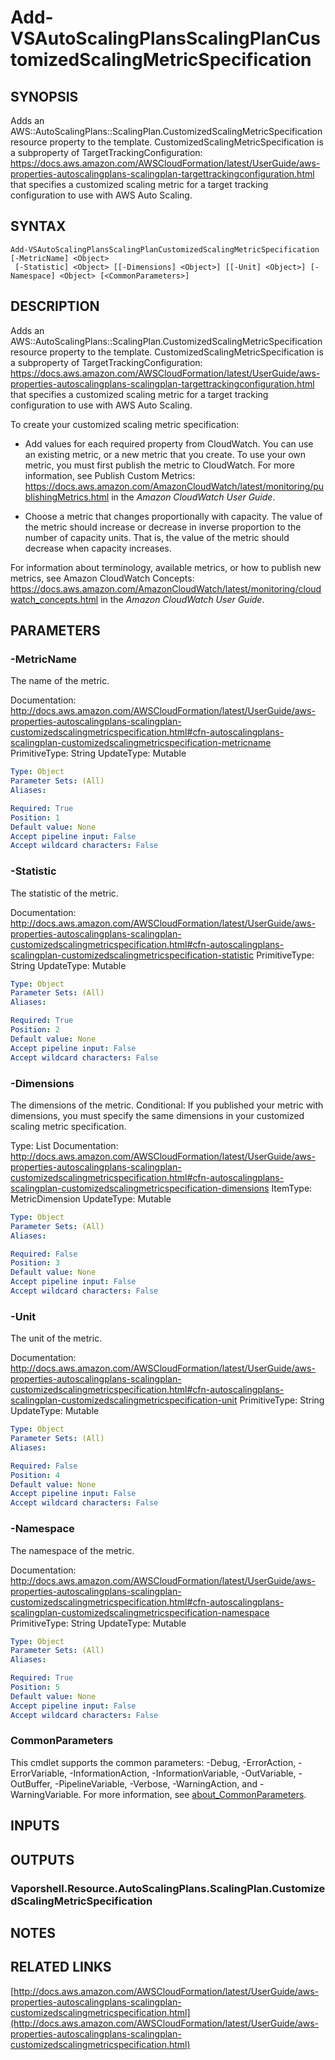 # Add-VSAutoScalingPlansScalingPlanCustomizedScalingMetricSpecification

## SYNOPSIS
Adds an AWS::AutoScalingPlans::ScalingPlan.CustomizedScalingMetricSpecification resource property to the template.
CustomizedScalingMetricSpecification is a subproperty of TargetTrackingConfiguration: https://docs.aws.amazon.com/AWSCloudFormation/latest/UserGuide/aws-properties-autoscalingplans-scalingplan-targettrackingconfiguration.html that specifies a customized scaling metric for a target tracking configuration to use with AWS Auto Scaling.

## SYNTAX

```
Add-VSAutoScalingPlansScalingPlanCustomizedScalingMetricSpecification [-MetricName] <Object>
 [-Statistic] <Object> [[-Dimensions] <Object>] [[-Unit] <Object>] [-Namespace] <Object> [<CommonParameters>]
```

## DESCRIPTION
Adds an AWS::AutoScalingPlans::ScalingPlan.CustomizedScalingMetricSpecification resource property to the template.
CustomizedScalingMetricSpecification is a subproperty of TargetTrackingConfiguration: https://docs.aws.amazon.com/AWSCloudFormation/latest/UserGuide/aws-properties-autoscalingplans-scalingplan-targettrackingconfiguration.html that specifies a customized scaling metric for a target tracking configuration to use with AWS Auto Scaling.

To create your customized scaling metric specification:

+ Add values for each required property from CloudWatch.
You can use an existing metric, or a new metric that you create.
To use your own metric, you must first publish the metric to CloudWatch.
For more information, see Publish Custom Metrics: https://docs.aws.amazon.com/AmazonCloudWatch/latest/monitoring/publishingMetrics.html in the *Amazon CloudWatch User Guide*.

+ Choose a metric that changes proportionally with capacity.
The value of the metric should increase or decrease in inverse proportion to the number of capacity units.
That is, the value of the metric should decrease when capacity increases.

For information about terminology, available metrics, or how to publish new metrics, see Amazon CloudWatch Concepts: https://docs.aws.amazon.com/AmazonCloudWatch/latest/monitoring/cloudwatch_concepts.html in the *Amazon CloudWatch User Guide*.

## PARAMETERS

### -MetricName
The name of the metric.

Documentation: http://docs.aws.amazon.com/AWSCloudFormation/latest/UserGuide/aws-properties-autoscalingplans-scalingplan-customizedscalingmetricspecification.html#cfn-autoscalingplans-scalingplan-customizedscalingmetricspecification-metricname
PrimitiveType: String
UpdateType: Mutable

```yaml
Type: Object
Parameter Sets: (All)
Aliases:

Required: True
Position: 1
Default value: None
Accept pipeline input: False
Accept wildcard characters: False
```

### -Statistic
The statistic of the metric.

Documentation: http://docs.aws.amazon.com/AWSCloudFormation/latest/UserGuide/aws-properties-autoscalingplans-scalingplan-customizedscalingmetricspecification.html#cfn-autoscalingplans-scalingplan-customizedscalingmetricspecification-statistic
PrimitiveType: String
UpdateType: Mutable

```yaml
Type: Object
Parameter Sets: (All)
Aliases:

Required: True
Position: 2
Default value: None
Accept pipeline input: False
Accept wildcard characters: False
```

### -Dimensions
The dimensions of the metric.
Conditional: If you published your metric with dimensions, you must specify the same dimensions in your customized scaling metric specification.

Type: List
Documentation: http://docs.aws.amazon.com/AWSCloudFormation/latest/UserGuide/aws-properties-autoscalingplans-scalingplan-customizedscalingmetricspecification.html#cfn-autoscalingplans-scalingplan-customizedscalingmetricspecification-dimensions
ItemType: MetricDimension
UpdateType: Mutable

```yaml
Type: Object
Parameter Sets: (All)
Aliases:

Required: False
Position: 3
Default value: None
Accept pipeline input: False
Accept wildcard characters: False
```

### -Unit
The unit of the metric.

Documentation: http://docs.aws.amazon.com/AWSCloudFormation/latest/UserGuide/aws-properties-autoscalingplans-scalingplan-customizedscalingmetricspecification.html#cfn-autoscalingplans-scalingplan-customizedscalingmetricspecification-unit
PrimitiveType: String
UpdateType: Mutable

```yaml
Type: Object
Parameter Sets: (All)
Aliases:

Required: False
Position: 4
Default value: None
Accept pipeline input: False
Accept wildcard characters: False
```

### -Namespace
The namespace of the metric.

Documentation: http://docs.aws.amazon.com/AWSCloudFormation/latest/UserGuide/aws-properties-autoscalingplans-scalingplan-customizedscalingmetricspecification.html#cfn-autoscalingplans-scalingplan-customizedscalingmetricspecification-namespace
PrimitiveType: String
UpdateType: Mutable

```yaml
Type: Object
Parameter Sets: (All)
Aliases:

Required: True
Position: 5
Default value: None
Accept pipeline input: False
Accept wildcard characters: False
```

### CommonParameters
This cmdlet supports the common parameters: -Debug, -ErrorAction, -ErrorVariable, -InformationAction, -InformationVariable, -OutVariable, -OutBuffer, -PipelineVariable, -Verbose, -WarningAction, and -WarningVariable. For more information, see [about_CommonParameters](http://go.microsoft.com/fwlink/?LinkID=113216).

## INPUTS

## OUTPUTS

### Vaporshell.Resource.AutoScalingPlans.ScalingPlan.CustomizedScalingMetricSpecification
## NOTES

## RELATED LINKS

[http://docs.aws.amazon.com/AWSCloudFormation/latest/UserGuide/aws-properties-autoscalingplans-scalingplan-customizedscalingmetricspecification.html](http://docs.aws.amazon.com/AWSCloudFormation/latest/UserGuide/aws-properties-autoscalingplans-scalingplan-customizedscalingmetricspecification.html)

